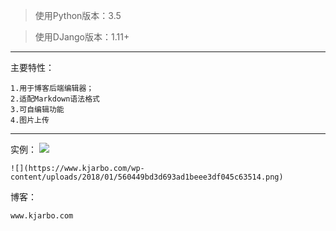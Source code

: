 > 使用Python版本：3.5


> 使用DJango版本：1.11+

---

主要特性：

	1.用于博客后端编辑器；
	2.适配Markdown语法格式
	3.可自编辑功能
	4.图片上传
	
---

实例：
	![](https://www.kjarbo.com/wp-content/uploads/2018/01/10a93b9d7a33a1144c98990a2366ef50.png)

	![](https://www.kjarbo.com/wp-content/uploads/2018/01/560449bd3d693ad1beee3df045c63514.png)
	
博客：
```
www.kjarbo.com
```